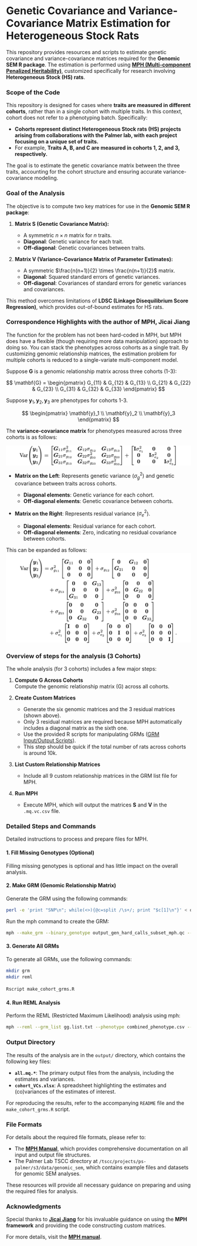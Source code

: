 # Genetic Covariance and Variance-Covariance Matrix Estimation for Heterogeneous Stock Rats

This repository provides resources and scripts to estimate genetic covariance and variance-covariance matrices required for the **Genomic SEM R package**. The estimation is performed using **[MPH (Multi-component Penalized Heritability)](https://pmc.ncbi.nlm.nih.gov/articles/PMC11093526/)**, customized specifically for research involving **Heterogeneous Stock (HS) rats**.

### Scope of the Code
This repository is designed for cases where **traits are measured in different cohorts**, rather than in a single cohort with multiple traits. In this context, cohort does not refer to a phenotyping batch. Specifically:
- **Cohorts represent distinct Heterogeneous Stock rats (HS) projects arising from collaborations with the Palmer lab, with each project focusing on a unique set of traits.**
- For example, **Traits A, B, and C are measured in cohorts 1, 2, and 3, respectively.**

The goal is to estimate the genetic covariance matrix between the three traits, accounting for the cohort structure and ensuring accurate variance-covariance modeling.

### Goal of the Analysis

The objective is to compute two key matrices for use in the **Genomic SEM R package**:

1. **Matrix S (Genetic Covariance Matrix):**
   - A symmetric $n \times n$ matrix for $n$ traits.
   - **Diagonal**: Genetic variance for each trait.
   - **Off-diagonal**: Genetic covariances between traits.

2. **Matrix V (Variance-Covariance Matrix of Parameter Estimates):**
   - A symmetric $\frac{n(n+1)}{2} \times \frac{n(n+1)}{2}$ matrix.
   - **Diagonal**: Squared standard errors of genetic variances.
   - **Off-diagonal**: Covariances of standard errors for genetic variances and covariances.

This method overcomes limitations of **LDSC (Linkage Disequilibrium Score Regression)**, which provides out-of-bound estimates for HS rats.

### Correspondence Highlights with the author of MPH, Jicai Jiang

The function for the problem has not been hard-coded in MPH, but MPH does have a flexible (though requiring more data manipulation) approach to doing so. You can stack the phenotypes across cohorts as a single trait. By customizing genomic relationship matrices, the estimation problem for multiple cohorts is reduced to a single-variate multi-component model.


Suppose **G** is a genomic relationship matrix across three cohorts (1-3):

$$
\mathbf{G} =
\begin{pmatrix}
G_{11} & G_{12} & G_{13} \\
G_{21} & G_{22} & G_{23} \\
G_{31} & G_{32} & G_{33}
\end{pmatrix}
$$

Suppose $\mathbf{y}_1, \mathbf{y}_2, \mathbf{y}_3$ are phenotypes for cohorts 1-3. 

$$
\begin{pmatrix} 
\mathbf{y}_1 \\ 
\mathbf{y}_2 \\ 
\mathbf{y}_3 
\end{pmatrix} 
$$

The **variance-covariance matrix** for phenotypes measured across three cohorts is as follows:

![Variance-Covariance Matrix](formula.jpg)

- **Matrix on the Left**: Represents genetic variance ($\sigma^2_g$) and genetic covariance between traits across cohorts.
  - **Diagonal elements**: Genetic variance for each cohort.
  - **Off-diagonal elements**: Genetic covariance between cohorts.

- **Matrix on the Right**: Represents residual variance ($\sigma^2_e$).
  - **Diagonal elements**: Residual variance for each cohort.
  - **Off-diagonal elements**: Zero, indicating no residual covariance between cohorts.

This can be expanded as follows:
![Expanded Variance-Covariance Matrix](expanded_formula.jpg)


### Overview of steps for the analysis (3 Cohorts)

The whole analysis (for 3 cohorts) includes a few major steps:

1. **Compute G Across Cohorts**  
   Compute the genomic relationship matrix (G) across all cohorts.

2. **Create Custom Matrices**  
   - Generate the six genomic matrices and the 3  residual matrices (shown above).  
   - Only 3 residual matrices are required because MPH automatically includes a diagonal matrix as the sixth one.  
   - Use the provided R scripts for manipulating GRMs ([GRM Input/Output Scripts](https://jiang18.github.io/mph/util/#grm-inputoutput)).  
   - This step should be quick if the total number of rats across cohorts is around 10k.

3. **List Custom Relationship Matrices**  
   - Include all 9 custom relationship matrices in the GRM list file for MPH.

4. **Run MPH**  
   - Execute MPH, which will output the matrices **S** and **V** in the `.mq.vc.csv` file.

### Detailed Steps and Commands

Detailed instructions to process and prepare files for MPH.

#### 1. Fill Missing Genotypes (Optional)
Filling missing genotypes is optional and has little impact on the overall analysis.

#### 2. Make GRM (Genomic Relationship Matrix)
Generate the GRM using the following commands:

```bash
perl -e 'print "SNP\n"; while(<>){@c=split /\s+/; print "$c[1]\n"}' < output_gen_hard_calls_subset_mph.qc.bim > snp_info.csv
```

Run the mph command to create the GRM:
```bash
mph --make_grm --binary_genotype output_gen_hard_calls_subset_mph.qc --snp_info snp_info.csv --num_threads 14 --out gg
```

#### 3. Generate All GRMs
To generate all GRMs, use the following commands:
```bash
mkdir grm
mkdir reml

Rscript make_cohort_grms.R
```

#### 4. Run REML Analysis

Perform the REML (Restricted Maximum Likelihood) analysis using mph:
```bash
mph --reml --grm_list gg.list.txt --phenotype combined_phenotype.csv --trait trait_value --covariate_file indicator_covariates.csv --covariate_names all --output reml/all
```

### Output Directory

The results of the analysis are in the `output/` directory, which contains the following key files:

- **`all.mq.*`**: The primary output files from the analysis, including the estimates and variances.
- **`cohort_VCs.xlsx`**: A spreadsheet highlighting the estimates and (co)variances of the estimates of interest.

For reproducing the results, refer to the accompanying `README` file and the `make_cohort_grms.R` script.

### File Formats

For details about the required file formats, please refer to:

- The **[MPH Manual](https://jiang18.github.io/mph/)**, which provides comprehensive documentation on all input and output file structures.
- The Palmer Lab TSCC directory at `/tscc/projects/ps-palmer/s3/data/genomic_sem`, which contains example files and datasets for genomic SEM analyses.

These resources will provide all necessary guidance on preparing and using the required files for analysis.


### Acknowledgments

Special thanks to **[Jicai Jiang](https://jiang18.github.io/)** for his invaluable guidance on using the **MPH framework** and providing the code constructing custom matrices.

For more details, visit the **[MPH manual](https://jiang18.github.io/mph/)**.









